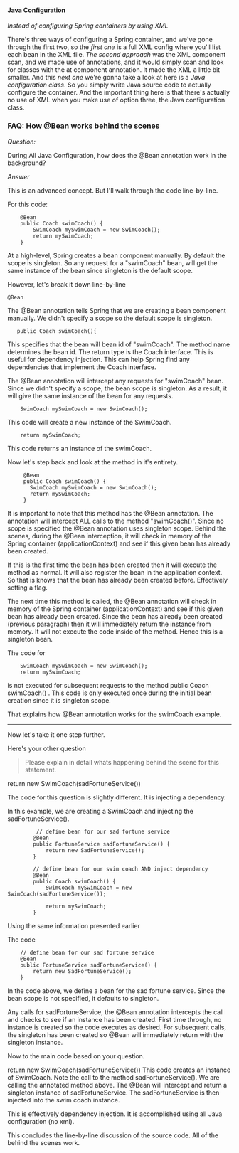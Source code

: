 #### Java Configuration

*Instead of configuring Spring containers by using XML*

There's three ways of configuring a Spring container, and we've gone through the first two,
so the *first one* is a full XML config where you'll list each bean in the XML file.
*The second approach* was the XML component scan, and we made use of annotations,
and it would simply scan and look for classes with the at component annotation.
It made the XML a little bit smaller. And this *next one* we're gonna take a look at here
is a *Java configuration class*. So you simply write Java source code to actually configure the container.
And the important thing here is that there's actually no use of XML when you make use of option three,
the Java configuration class.

### FAQ: How @Bean works behind the scenes

*Question:*

During All Java Configuration, how does the @Bean annotation work in the background?

*Answer*

This is an advanced concept. But I'll walk through the code line-by-line.

For this code:

```
    @Bean 
    public Coach swimCoach() {   
        SwimCoach mySwimCoach = new SwimCoach();   
        return mySwimCoach; 
    }
```

At a high-level, Spring creates a bean component manually. By default the scope is singleton. 
So any request for a "swimCoach" bean, will get the same instance of the bean since singleton is 
the default scope.

However, let's break it down line-by-line

```
@Bean
```

The @Bean annotation tells Spring that we are creating a bean component manually. We didn't specify
 a scope so the default scope is singleton.
 
 ```
    public Coach swimCoach(){
 ```
 
 This specifies that the bean will bean id of "swimCoach". The method name determines the bean id.
The return type is the Coach interface. This is useful for dependency injection. This can help 
Spring find any dependencies that implement the Coach interface.

The @Bean annotation will intercept any requests for "swimCoach" bean. Since we didn't specify a 
scope, the bean scope is singleton. As a result, it will give the same instance of the bean for any
requests.

```
    SwimCoach mySwimCoach = new SwimCoach();
```

This code will create a new instance of the SwimCoach.

```
    return mySwimCoach;
```

This code returns an instance of the swimCoach.


Now let's step back and look at the method in it's entirety.

```
     @Bean 
     public Coach swimCoach() {   
       SwimCoach mySwimCoach = new SwimCoach();   
       return mySwimCoach; 
     }
```

It is important to note that this method has the @Bean annotation. The annotation will intercept ALL
calls to the method "swimCoach()". Since no scope is specified the @Bean annotation uses singleton
scope. Behind the scenes, during the @Bean interception, it will check in memory of the Spring 
container (applicationContext) and see if this given bean has already been created.

If this is the first time the bean has been created then it will execute the method as normal.
It will also register the bean in the application context. So that is knows that the bean has 
already been created before. Effectively setting a flag.

The next time this method is called, the @Bean annotation will check in memory of the Spring 
container (applicationContext) and see if this given bean has already been created. Since the bean 
has already been created (previous paragraph) then it will immediately return the instance from memory. It will not execute the code inside of the method. Hence this is a singleton bean.

The code for

```
    SwimCoach mySwimCoach = new SwimCoach(); 
    return mySwimCoach;
```
is not executed for subsequent requests to the method public Coach swimCoach() . This code is only executed once during the initial bean creation since it is singleton scope.



That explains how @Bean annotation works for the swimCoach example.

---

Now let's take it one step further.

Here's your other question

> Please explain in detail whats happening behind the scene for this statement.

return new SwimCoach(sadFortuneService())


The code for this question is slightly different. It is injecting a dependency.

In this example, we are creating a SwimCoach and injecting the sadFortuneService().

```
         // define bean for our sad fortune service
        @Bean
        public FortuneService sadFortuneService() {
            return new SadFortuneService();
        }
        
        // define bean for our swim coach AND inject dependency
        @Bean
        public Coach swimCoach() {
            SwimCoach mySwimCoach = new SwimCoach(sadFortuneService());
            
            return mySwimCoach;
        }
```

Using the same information presented earlier

The code
```
    // define bean for our sad fortune service
    @Bean
    public FortuneService sadFortuneService() {
        return new SadFortuneService();
    }
```

In the code above, we define a bean for the sad fortune service. Since the bean scope is not specified, it defaults to singleton.

Any calls for sadFortuneService, the @Bean annotation intercepts the call and checks to see if an instance has been created. First time through, no instance is created so the code executes as desired. For subsequent calls, the singleton has been created so @Bean will immediately return with the singleton instance.



Now to the main code based on your question.

return new SwimCoach(sadFortuneService())
This code creates an instance of SwimCoach. Note the call to the method sadFortuneService().
We are calling the annotated method above. The @Bean will intercept and return a singleton instance
of sadFortuneService. The sadFortuneService is then injected into the swim coach instance.

This is effectively dependency injection. It is accomplished using all Java configuration (no xml).

This concludes the line-by-line discussion of the source code. All of the behind the scenes work.
